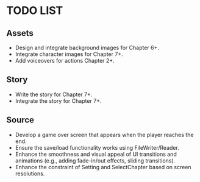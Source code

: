 # TODO LIST

## Assets

- Design and integrate background images for Chapter 6+.
- Integrate character images for Chapter 7+.
- Add voiceovers for actions Chapter 2+.

## Story

- Write the story for Chapter 7+.
- Integrate the story for Chapter 7+.

## Source

- Develop a game over screen that appears when the player reaches the end.
- Ensure the save/load functionality works using FileWriter/Reader.
- Enhance the smoothness and visual appeal of UI transitions and animations (e.g., adding fade-in/out effects, sliding transitions).
- Enhance the constraint of Setting and SelectChapter based on screen resolutions.
